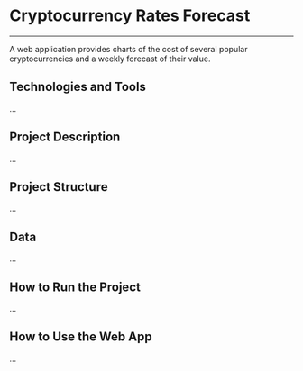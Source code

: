 # Cryptocurrency Rates Forecast
___

A web application provides charts of the cost 
of several popular cryptocurrencies and a weekly 
forecast of their value.


## Technologies and Tools

...

## Project Description

...

## Project Structure

...

## Data

...

## How to Run the Project

...

## How to Use the Web App

...
